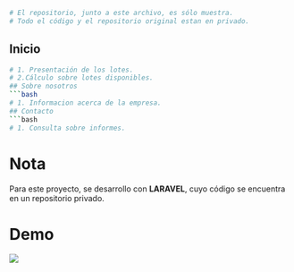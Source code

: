 ```bash
# El repositorio, junto a este archivo, es sólo muestra. 
# Todo el código y el repositorio original estan en privado.
```
## Inicio
```bash
# 1. Presentación de los lotes.
# 2.Cálculo sobre lotes disponibles.
## Sobre nosotros
```bash
# 1. Informacion acerca de la empresa.
## Contacto
```bash
# 1. Consulta sobre informes.
```
# Nota
Para este proyecto, se desarrollo con **LARAVEL**, cuyo código se encuentra en un repositorio privado.

# Demo
<p align="left"> 
 <img src="/demo.gif"/>
</p>
